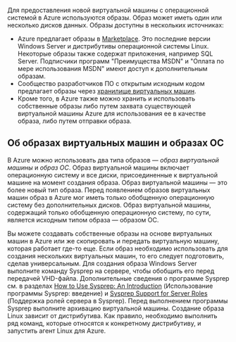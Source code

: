 

Для предоставления новой виртуальной машины с операционной системой в Azure используются образы. Образ может иметь один или несколько дисков данных. Образы доступны в нескольких источниках:

* Azure предлагает образы в [Marketplace](https://azure.microsoft.com/gallery/virtual-machines/). Это последние версии Windows Server и дистрибутивы операционной системы Linux. Некоторые образы также содержат приложения, например SQL Server. Подписчики программ "Преимущества MSDN" и "Оплата по мере использования MSDN" имеют доступ к дополнительным образам.
* Сообщество разработчиков ПО с открытым исходным кодом предлагает образы через [хранилище виртуальных машин](http://vmdepot.msopentech.com/List/Index).
* Кроме того, в Azure также можно хранить и использовать собственные образы либо путем захвата существующей виртуальной машины Azure для использования ее в качестве образа, либо путем отправки образа.

## Об образах виртуальных машин и образах ОС
В Azure можно использовать два типа образов — *образ виртуальной машины* и *образ ОС*. Образ виртуальной машины включает операционную систему и все диски, присоединенные к виртуальной машине на момент создания образа. Образ виртуальной машины — это более новый тип образа. Перед появлением образов виртуальных машин образ в Azure мог иметь только обобщенную операционную систему без дополнительных дисков. Образ виртуальной машины, содержащий только обобщенную операционную систему, по сути, является исходным типом образа — образом ОС.

Вы можете создавать собственные образы на основе виртуальных машин в Azure или же скопировать и передать виртуальную машину, которая работает где-то еще. Если образ необходимо использовать для создания нескольких виртуальных машин, то его следует подготовить, сделав универсальным. Для создания образа Windows Server выполните команду Sysprep на сервере, чтобы обобщить его перед передачей VHD-файла. Дополнительные сведения о программе Sysprep см. в разделах [How to Use Sysprep: An Introduction](http://go.microsoft.com/fwlink/p/?LinkId=392030) (Использование программы Sysprep: введение) и [Sysprep Support for Server Roles](https://msdn.microsoft.com/windows/hardware/commercialize/manufacture/desktop/sysprep-support-for-server-roles) (Поддержка ролей сервера в Sysprep). Перед выполнением программы Sysprep выполните архивацию виртуальной машины. Создание образа Linux зависит от дистрибутива. Как правило, необходимо выполнить ряд команд, которые относятся к конкретному дистрибутиву, и запустить агент Linux для Azure.

<!---HONumber=AcomDC_0831_2016-->